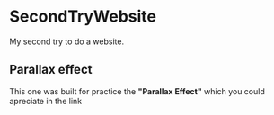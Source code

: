 # SecondTryWebsite
My second try to do a website.

## Parallax effect
This one was built for practice the **"Parallax Effect"**
which you could apreciate in the link
